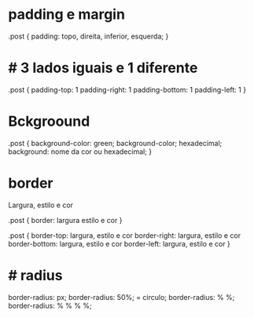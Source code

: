 # padding e margin
.post {
  padding: topo, direita, inferior, esquerda;
}

# # 3 lados iguais e 1 diferente
.post {
  padding-top: 1
  padding-right: 1
  padding-bottom: 1
  padding-left: 1
}


# Bckgroound
.post {
  background-color: green;
  background-color; hexadecimal;
  background: nome da cor ou hexadecimal;
}

# border
Largura, estilo e cor

.post {
  border: largura estilo e cor
}  

.post {
  border-top: largura, estilo e cor
  border-right: largura, estilo e cor
  border-bottom: largura, estilo e cor
  border-left: largura, estilo e cor
}

# # radius
border-radius: px;
border-radius: 50%; = circulo;
border-radius: % %;
border-radius: % % % %;
